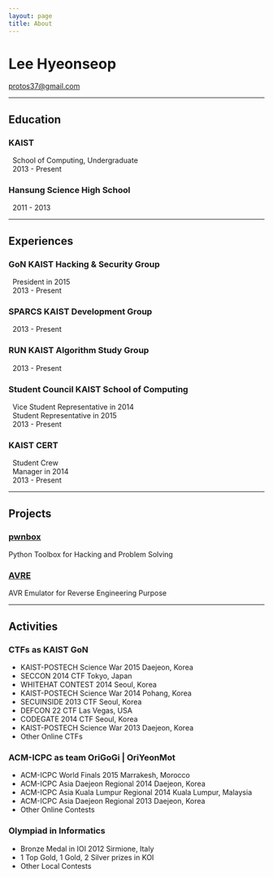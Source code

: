 ```yaml
---
layout: page
title: About
---
```


# Lee Hyeonseop

protos37@gmail.com

---

## Education

### KAIST

&nbsp;&nbsp;School of Computing, Undergraduate  
&nbsp;&nbsp;2013 - Present

### Hansung Science High School

&nbsp;&nbsp;2011 - 2013

---

## Experiences

### GoN<span class="small"> KAIST Hacking & Security Group<span class="small">

&nbsp;&nbsp;President<span class="small"> in 2015</span>  
&nbsp;&nbsp;2013 - Present

### SPARCS<span class="small"> KAIST Development Group<span class="small">

&nbsp;&nbsp;2013 - Present

### RUN<span class="small"> KAIST Algorithm Study Group</span>

&nbsp;&nbsp;2013 - Present

### Student Council<span class="small"> KAIST School of Computing</span>

&nbsp;&nbsp;Vice Student Representative<span class="small"> in 2014</span>  
&nbsp;&nbsp;Student Representative<span class="small"> in 2015</span>  
&nbsp;&nbsp;2013 - Present

### KAIST CERT

&nbsp;&nbsp;Student Crew  
&nbsp;&nbsp;Manager<span class="small"> in 2014</span>  
&nbsp;&nbsp;2013 - Present

---

## Projects

### [pwnbox](https://github.com/protos37/pwnbox)

Python Toolbox for Hacking and Problem Solving

### [AVRE](https://github.com/protos37/AVRE)

AVR Emulator for Reverse Engineering Purpose

---

## Activities

### CTFs<span class="small"> as KAIST GoN</span>

- KAIST-POSTECH Science War 2015<span class="small"> Daejeon, Korea</span>
- SECCON 2014 CTF<span class="small"> Tokyo, Japan</span>
- WHITEHAT CONTEST 2014<span class="small"> Seoul, Korea</span>
- KAIST-POSTECH Science War 2014<span class="small"> Pohang, Korea</span>
- SECUINSIDE 2013 CTF<span class="small"> Seoul, Korea</span>
- DEFCON 22 CTF<span class="small"> Las Vegas, USA</span>
- CODEGATE 2014 CTF<span class="small"> Seoul, Korea</span>
- KAIST-POSTECH Science War 2013<span class="small"> Daejeon, Korea</span>
- Other Online CTFs

### ACM-ICPC<span class="small"> as team OriGoGi | OriYeonMot</span>

- ACM-ICPC World Finals 2015<span class="small"> Marrakesh, Morocco</span>
- ACM-ICPC Asia Daejeon Regional 2014<span class="small"> Daejeon, Korea</span>
- ACM-ICPC Asia Kuala Lumpur Regional 2014<span class="small"> Kuala Lumpur, Malaysia</span>
- ACM-ICPC Asia Daejeon Regional 2013<span class="small"> Daejeon, Korea</span>
- Other Online Contests

### Olympiad in Informatics

- Bronze Medal in IOI 2012<span class="small"> Sirmione, Italy</span>
- 1 Top Gold, 1 Gold, 2 Silver prizes in KOI
- Other Local Contests
